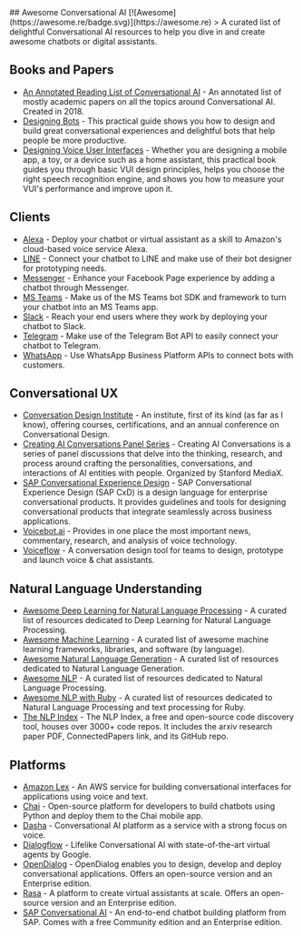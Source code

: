 <div class="github-widget" data-repo="jyguyomarch/awesome-conversational-ai"></div>
<script async src="https://pagead2.googlesyndication.com/pagead/js/adsbygoogle.js"></script><ins class="adsbygoogle" style="display:block" data-ad-client="ca-pub-6890694312814945" data-ad-slot="5473692530" data-ad-format="auto"  data-full-width-responsive="true"></ins><script>(adsbygoogle = window.adsbygoogle || []).push({});</script>
## Awesome Conversational AI [![Awesome](https://awesome.re/badge.svg)](https://awesome.re)
> A curated list of delightful Conversational AI resources to help you dive in and create awesome chatbots or digital assistants.



## Books and Papers

- [An Annotated Reading List of Conversational AI](https://medium.com/x8-the-ai-community/a-reading-list-and-mini-survey-of-conversational-ai-32fceea97180) - An annotated list of mostly academic papers on all the topics around Conversational AI. Created in 2018.
- [Designing Bots](https://www.oreilly.com/library/view/designing-bots/9781491974810/) - This practical guide shows you how to design and build great conversational experiences and delightful bots that help people be more productive.
- [Designing Voice User Interfaces](https://www.oreilly.com/library/view/designing-voice-user/9781491955406/) - Whether you are designing a mobile app, a toy, or a device such as a home assistant, this practical book guides you through basic VUI design principles, helps you choose the right speech recognition engine, and shows you how to measure your VUI's performance and improve upon it.

## Clients

- [Alexa](https://developer.amazon.com/) - Deploy your chatbot or virtual assistant as a skill to Amazon's cloud-based voice service Alexa.
- [LINE](https://developers.line.biz/) - Connect your chatbot to LINE and make use of their bot designer for prototyping needs.
- [Messenger](https://developers.facebook.com/docs/messenger-platform/) - Enhance your Facebook Page experience by adding a chatbot through Messenger.
- [MS Teams](https://developer.microsoft.com/microsoft-teams) - Make us of the MS Teams bot SDK and framework to turn your chatbot into an MS Teams app.
- [Slack](https://api.slack.com/) - Reach your end users where they work by deploying your chatbot to Slack.
- [Telegram](https://core.telegram.org/) - Make use of the Telegram Bot API to easily connect your chatbot to Telegram.
- [WhatsApp](https://developers.facebook.com/docs/whatsapp/) - Use WhatsApp Business Platform APIs to connect bots with customers.

## Conversational UX

- [Conversation Design Institute](https://www.conversationdesigninstitute.com/) - An institute, first of its kind (as far as I know), offering courses, certifications, and an annual conference on Conversational Design.
- [Creating AI Conversations Panel Series](https://www.youtube.com/playlist?list=PL_kEIZJfQ6lIALEhtaFYuIsPtzeKtJ4_h) - Creating AI Conversations is a series of panel discussions that delve into the thinking, research, and process around crafting the personalities, conversations, and interactions of AI entities with people. Organized by Stanford MediaX.
- [SAP Conversational Experience Design](https://experience.sap.com/conversational-ux/) - SAP Conversational Experience Design (SAP CxD) is a design language for enterprise conversational products. It provides guidelines and tools for designing conversational products that integrate seamlessly across business applications.
- [Voicebot.ai](https://voicebot.ai/) - Provides in one place the most important news, commentary, research, and analysis of voice technology.
- [Voiceflow](https://www.voiceflow.com/) - A conversation design tool for teams to design, prototype and launch voice & chat assistants.

## Natural Language Understanding

- [Awesome Deep Learning for Natural Language Processing](https://github.com/brianspiering/awesome-dl4nlp) - A curated list of resources dedicated to Deep Learning for Natural Language Processing.
- [Awesome Machine Learning](https://github.com/josephmisiti/awesome-machine-learning) - A curated list of awesome machine learning frameworks, libraries, and software (by language).
- [Awesome Natural Language Generation](https://github.com/accelerated-text/awesome-nlg) - A curated list of resources dedicated to Natural Language Generation.
- [Awesome NLP](https://github.com/keon/awesome-nlp) - A curated list of resources dedicated to Natural Language Processing.
- [Awesome NLP with Ruby](https://github.com/arbox/nlp-with-ruby) - A curated list of resources dedicated to Natural Language Processing and text processing for Ruby.
- [The NLP Index](https://index.quantumstat.com/) - The NLP Index, a free and open-source code discovery tool, houses over 3000+ code repos. It includes the arxiv research paper PDF, ConnectedPapers link, and its GitHub repo.

## Platforms

- [Amazon Lex](https://aws.amazon.com/lex/) - An AWS service for building conversational interfaces for applications using voice and text.
- [Chai](https://chai.ml/) - Open-source platform for developers to build chatbots using Python and deploy them to the Chai mobile app.
- [Dasha](https://dasha.ai/) - Conversational AI platform as a service with a strong focus on voice.
- [Dialogflow](https://cloud.google.com/dialogflow) - Lifelike Conversational AI with state-of-the-art virtual agents by Google.
- [OpenDialog](https://opendialog.ai/) - OpenDialog enables you to design, develop and deploy conversational applications. Offers an open-source version and an Enterprise edition.
- [Rasa](https://rasa.com/) - A platform to create virtual assistants at scale. Offers an open-source version and an Enterprise edition.
- [SAP Conversational AI](https://cai.tools.sap/) - An end-to-end chatbot building platform from SAP. Comes with a free Community edition and an Enterprise edition.